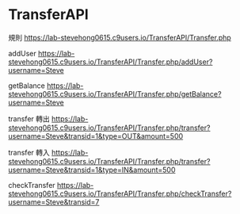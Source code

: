 # TransferAPI

規則
https://lab-stevehong0615.c9users.io/TransferAPI/Transfer.php

addUser
https://lab-stevehong0615.c9users.io/TransferAPI/Transfer.php/addUser?username=Steve

getBalance
https://lab-stevehong0615.c9users.io/TransferAPI/Transfer.php/getBalance?username=Steve

transfer 轉出
https://lab-stevehong0615.c9users.io/TransferAPI/Transfer.php/transfer?username=Steve&transid=1&type=OUT&amount=500

transfer 轉入
https://lab-stevehong0615.c9users.io/TransferAPI/Transfer.php/transfer?username=Steve&transid=1&type=IN&amount=500

checkTransfer
https://lab-stevehong0615.c9users.io/TransferAPI/Transfer.php/checkTransfer?username=Steve&transid=7
